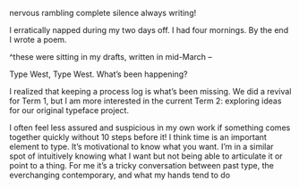nervous rambling
complete silence
always writing!

I erratically napped during my two days off. I had four mornings. By the end I wrote a poem.

^these were sitting in my drafts, written in mid-March
–

Type West, Type West. What’s been happening?

I realized that keeping a process log is what’s been missing. We did a revival for Term 1, but I am more interested in the current Term 2: exploring ideas for our original typeface project.

I often feel less assured and suspicious in my own work if something comes together quickly without 10 steps before it! I think time is an important element to type. It’s motivational to know what you want.  I’m in a similar spot of intuitively knowing what I want but not being able to articulate it or point to a thing. For me it’s a tricky conversation between past type, the everchanging contemporary, and what my hands tend to do